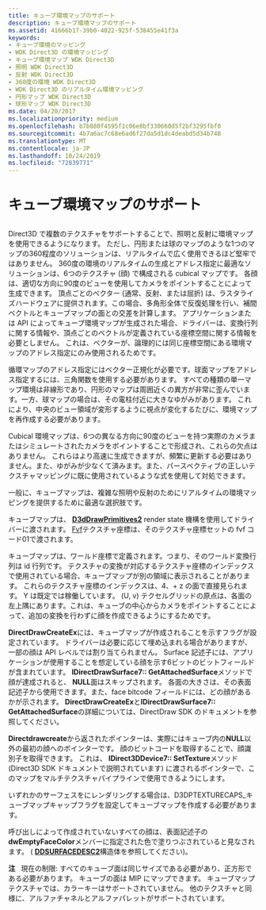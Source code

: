 ```yaml
---
title: キューブ環境マップのサポート
description: キューブ環境マップのサポート
ms.assetid: 41666b17-39b0-4022-925f-538455e41f3a
keywords:
- キューブ環境のマッピング
- WDK Direct3D の環境マッピング
- キューブ環境マップ WDK Direct3D
- 照明 WDK Direct3D
- 反射 WDK Direct3D
- 360度の環境 WDK Direct3D
- WDK Direct3D のリアルタイム環境マッピング
- 円形マップ WDK Direct3D
- 球形マップ WDK Direct3D
ms.date: 04/20/2017
ms.localizationpriority: medium
ms.openlocfilehash: b7b880f4595f1c06e8bf330660d5f2bf3295fbf0
ms.sourcegitcommit: 4b7a6ac7c68e6ad6f27da5d1dc4deabd5d34b748
ms.translationtype: MT
ms.contentlocale: ja-JP
ms.lasthandoff: 10/24/2019
ms.locfileid: "72839771"
---
```

# <a name="cube-environment-map-support"></a>キューブ環境マップのサポート


## <span id="ddk_cube_environment_map_support_gg"></span><span id="DDK_CUBE_ENVIRONMENT_MAP_SUPPORT_GG"></span>


Direct3D で複数のテクスチャをサポートすることで、照明と反射に環境マップを使用できるようになります。 ただし、円形または球のマップのような1つのマップの360程度のソリューションは、リアルタイムで広く使用できるほど堅牢ではありません。 360度の環境のリアルタイムの生成とアドレス指定に最適なソリューションは、6つのテクスチャ (顔) で構成される cubical マップです。 各顔は、適切な方向に90度のビューを使用してカメラをポイントすることによって生成できます。 頂点ごとのベクター (通常、反射、または屈折) は、ラスタライズハードウェアに提供されます。この場合、多角形全体で反復処理を行い、補間ベクトルとキューブマップの面との交差を計算します。 アプリケーションまたは API によってキューブ環境マップが生成された場合、ドライバーは、変換行列に関する情報や、頂点ごとのベクトルが定義されている座標空間に関する情報を必要としません。 これは、ベクターが、論理的には同じ座標空間にある環境マップのアドレス指定にのみ使用されるためです。

循環マップのアドレス指定にはベクター正規化が必要です。球面マップをアドレス指定するには、三角関数を使用する必要があります。 すべての種類の単一マップ環境は非線形であり、円形のマップは周囲近くの異方が非常に歪んでいます。一方、球マップの場合は、その電柱付近に大きなゆがみがあります。 これにより、中央のビュー領域が変形するように視点が変化するたびに、環境マップを再作成する必要があります。

Cubical 環境マップは、6つの異なる方向に90度のビューを持つ実際のカメラまたはシミュレートされたカメラをポイントすることで形成され、これらの欠点はありません。 これらはより高速に生成できますが、頻繁に更新する必要はありません。また、ゆがみが少なくて済みます。また、パースペクティブの正しいテクスチャマッピングに既に使用されているような式を使用して対処できます。

一般に、キューブマップは、複雑な照明や反射のためにリアルタイムの環境マッピングを提供するために最適な選択肢です。

キューブマップは、 [**D3dDrawPrimitives2**](https://docs.microsoft.com/windows-hardware/drivers/ddi/d3dhal/nc-d3dhal-lpd3dhal_drawprimitives2cb) render state 機構を使用してドライバーに渡されます。 [Fvf](fvf--flexible-vertex-format-.md)テクスチャ座標は、そのテクスチャ座標セットの fvf コード01で渡されます。

キューブマップは、ワールド座標で定義されます。つまり、そのワールド変換行列は id 行列です。 テクスチャの変換が対応するテクスチャ座標のインデックスで使用されている場合、キューブマップが別の領域に表示されることがあります。 これらのテクスチャ座標のインデックスは、4、+ z の面で直接見られます。 Y は既定では稼働しています。 (U, v) テクセルグリッドの原点は、各面の左上隅にあります。これは、キューブの中心からカメラをポイントすることによって、追加の変換を行わずに顔を作成できるようにするためです。

**DirectDrawCreateEx**には、キューブマップが作成されることを示すフラグが設定されています。 ドライバーは必要に応じて埋め込まれる場合がありますが、一部の顔は API レベルでは割り当てられません。 Surface 記述子には、アプリケーションが使用することを想定している顔を示す6ビットのビットフィールドが含まれています。 **IDirectDrawSurface7:: GetAttachedSurface**メソッドで顔が達成されると、 **NULL**面はスキップされます。 各面の大きさは、その表面記述子から使用できます。また、face bitcode フィールドには、どの顔があるかが示されます。 **DirectDrawCreateEx**と**IDirectDrawSurface7:: GetAttachedSurface**の詳細については、DirectDraw SDK のドキュメントを参照してください。

**Directdrawcreate**から返されたポインターは、実際にはキューブ内の**NULL**以外の最初の顔へのポインターです。 顔のビットコードを取得することで、顔識別子を取得できます。 これは、 **IDirect3DDevice7:: SetTexture**メソッド (Direct3D SDK ドキュメントで説明されています) に渡されるポインターで、このマップをマルチテクスチャパイプラインで使用できるようにします。

いずれかのサーフェスをにレンダリングする場合は、D3DPTEXTURECAPS\_キューブマップキャップフラグを設定してキューブマップを作成する必要があります。

呼び出しによって作成されていないすべての顔は、表面記述子の**dwEmptyFaceColor**メンバーに指定された色で塗りつぶされていると見なされます。 ( [**DDSURFACEDESC2**](https://docs.microsoft.com/previous-versions/windows/hardware/drivers/ff550340(v=vs.85))構造体を参照してください)。

**注**   現在の制限: すべてのキューブ面は同じサイズである必要があり、正方形である必要があります。 キューブの面は MIP にマップできます。 キューブマップテクスチャでは、カラーキーはサポートされていません。 他のテクスチャと同様に、アルファチャネルとアルファパレットがサポートされています。

 

 

 





